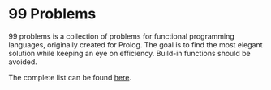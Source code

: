 # 99 Problems

99 problems is a collection of problems for functional programming languages,
originally created for Prolog. The goal is to find the most elegant solution
while keeping an eye on efficiency. Build-in functions should be avoided.

The complete list can be found
[here](http://www.ic.unicamp.br/~meidanis/courses/mc336/2009s2/prolog/problemas/).

